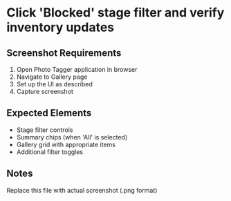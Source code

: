 # Click 'Blocked' stage filter and verify inventory updates

## Screenshot Requirements

1. Open Photo Tagger application in browser
2. Navigate to Gallery page
3. Set up the UI as described
4. Capture screenshot

## Expected Elements

- Stage filter controls
- Summary chips (when 'All' is selected)
- Gallery grid with appropriate items
- Additional filter toggles

## Notes

Replace this file with actual screenshot (.png format)
